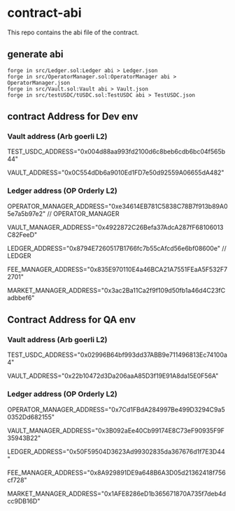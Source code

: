 # contract-abi
This repo contains the abi file of the contract.

## generate abi
```
forge in src/Ledger.sol:Ledger abi > Ledger.json
forge in src/OperatorManager.sol:OperatorManager abi > OperatorManager.json
forge in src/Vault.sol:Vault abi > Vault.json
forge in src/testUSDC/tUSDC.sol:TestUSDC abi > TestUSDC.json
```

## contract Address for Dev env

### Vault address (Arb goerli L2)

TEST_USDC_ADDRESS="0x004d88aa993fd2100d6c8beb6cdb6bc04f565b44"

VAULT_ADDRESS="0x0C554dDb6a9010Ed1FD7e50d92559A06655dA482"

### Ledger address (OP Orderly L2)

OPERATOR_MANAGER_ADDRESS="0xe34614EB781C5838C78B7f913b89A05e7a5b97e2" // OPERATOR_MANAGER

VAULT_MANAGER_ADDRESS="0x4922872C26Befa37AdcA287fF68106013C82FeeD"

LEDGER_ADDRESS="0x8794E7260517B1766fc7b55cAfcd56e6bf08600e" // LEDGER

FEE_MANAGER_ADDRESS="0x835E970110E4a46BCA21A7551FEaA5F532F72701"

MARKET_MANAGER_ADDRESS="0x3ac2Ba11Ca2f9f109d50fb1a46d4C23fCadbbef6"

## Contract Address for QA env

### Vault address (Arb goerli L2)

TEST_USDC_ADDRESS="0x02996B64bf993dd37ABB9e711496813Ec74100a4"

VAULT_ADDRESS="0x22b10472d3Da206aaA85D3f19E91A8da15E0F56A"

### Ledger address (OP Orderly L2)

OPERATOR_MANAGER_ADDRESS="0x7Cd1FBdA284997Be499D3294C9a50352Dd682155"

VAULT_MANAGER_ADDRESS="0x3B092aEe40Cb99174E8C73eF90935F9F35943B22"

LEDGER_ADDRESS="0x50F59504D3623Ad99302835da367676d1f7E3D44"

FEE_MANAGER_ADDRESS="0x8A929891DE9a648B6A3D05d21362418f756cf728"

MARKET_MANAGER_ADDRESS="0x1AFE8286eD1b365671870A735f7deb4dcc9DB16D"